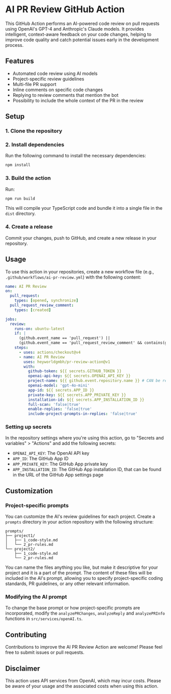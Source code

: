 # AI PR Review GitHub Action

This GitHub Action performs an AI-powered code review on pull requests using OpenAI's GPT-4 and Anthropic's Claude models. It provides intelligent, context-aware feedback on your code changes, helping to improve code quality and catch potential issues early in the development process.

## Features

- Automated code review using AI models
- Project-specific review guidelines
- Multi-file PR support
- Inline comments on specific code changes
- Replying to review comments that mention the bot
- Possibility to include the whole context of the PR in the review

## Setup

### 1. Clone the repository

### 2. Install dependencies

Run the following command to install the necessary dependencies:

```bash
npm install
```

### 3. Build the action

Run:

```bash
npm run build
```

This will compile your TypeScript code and bundle it into a single file in the `dist` directory.

### 4. Create a release

Commit your changes, push to GitHub, and create a new release in your repository.

## Usage

To use this action in your repositories, create a new workflow file (e.g., `.github/workflows/ai-pr-review.yml`) with the following content:

```yaml
name: AI PR Review
on:
  pull_request:
    types: [opened, synchronize]
  pull_request_review_comment:
    types: [created]

jobs:
  review:
    runs-on: ubuntu-latest
    if: |
      (github.event_name == 'pull_request') ||
      (github.event_name == 'pull_request_review_comment' && contains(github.event.comment.body, '@frau-schmidt'))
    steps:
      - uses: actions/checkout@v4
      - name: AI PR Review
        uses: heyworldgmbh/pr-review-action@v1
        with:
          github-token: ${{ secrets.GITHUB_TOKEN }}
          openai-api-key: ${{ secrets.OPENAI_API_KEY }}
          project-name: ${{ github.event.repository.name }} # CAN be replaced with a static name of the prompts subdir, e.g. 'my-project'
          openai-model: 'gpt-4o-mini'
          app-id: ${{ secrets.APP_ID }}
          private-key: ${{ secrets.APP_PRIVATE_KEY }}
          installation-id: ${{ secrets.APP_INSTALLATION_ID }}
          full-scan: 'false|true'
          enable-replies: 'false|true'
          include-project-prompts-in-replies: 'false|true'
```


### Setting up secrets

In the repository settings where you're using this action, go to "Secrets and variables" > "Actions" and add the following secrets:
- `OPENAI_API_KEY`: The OpenAI API key
- `APP_ID`: The GitHub App ID
- `APP_PRIVATE_KEY`: The GitHub App private key
- `APP_INSTALLATION_ID`: The GitHub App installation ID, that can be found in the URL of the GitHub App settings page

## Customization

### Project-specific prompts

You can customize the AI's review guidelines for each project.
Create a `prompts` directory in your action repository with the following structure:

```
prompts/
├── project1/
│   ├── 1_code-style.md
│   └── 2_pr-rules.md
└── project2/
    ├── 1_code-style.md
    └── 2_pr-rules.md
```

You can name the files anything you like, but make it descriptive for your project and it is a part of the prompt.
The content of these files will be included in the AI's prompt, allowing you to specify project-specific coding standards, PR guidelines, or any other relevant information.

### Modifying the AI prompt
To change the base prompt or how project-specific prompts are incorporated, modify the `analyzePRChanges`, `analyzeReply` and `analyzePRInfo` functions in `src/services/openAI.ts`.

## Contributing

Contributions to improve the AI PR Review Action are welcome! Please feel free to submit issues or pull requests.

## Disclaimer

This action uses API services from OpenAI, which may incur costs. Please be aware of your usage and the associated costs when using this action.
